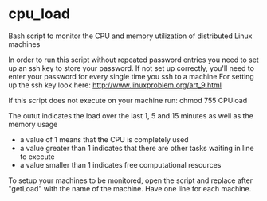 # cpu_load
Bash script to monitor the CPU and memory utilization of distributed Linux machines

In order to run this script without repeated password entries you need to set up an ssh key to store your password.
If not set up correctly, you'll need to enter your password for every single time you ssh to a machine
For setting up the ssh key look here: http://www.linuxproblem.org/art_9.html

If this script does not execute on your machine run: chmod 755 CPUload

The outut indicates the load over the last 1, 5 and 15 minutes as well as the memory usage
- a value of 1 means that the CPU is completely used
- a value greater than 1 indicates that there are other tasks waiting in line to execute
- a value smaller than 1 indicates free computational resources

To setup your machines to be monitored, open the script and replace <NameX> after "getLoad" with the name of the machine. Have one line for each machine.

